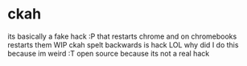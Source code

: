 # ckah
its basically a fake hack :P that restarts chrome and on chromebooks restarts them WIP
ckah spelt backwards is hack LOL
why did I do this
because
im weird
:T
open source because its not a real hack
